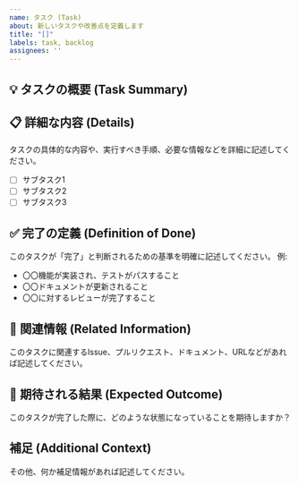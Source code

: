 ```yaml
---
name: タスク (Task)
about: 新しいタスクや改善点を定義します
title: "[]"
labels: task, backlog
assignees: ''
---
```


## 💡 タスクの概要 (Task Summary)


## 📋 詳細な内容 (Details)
タスクの具体的な内容や、実行すべき手順、必要な情報などを詳細に記述してください。
- [ ] サブタスク1
- [ ] サブタスク2
- [ ] サブタスク3

## ✅ 完了の定義 (Definition of Done)
このタスクが「完了」と判断されるための基準を明確に記述してください。
例:
- 〇〇機能が実装され、テストがパスすること
- 〇〇ドキュメントが更新されること
- 〇〇に対するレビューが完了すること

## 🔗 関連情報 (Related Information)
このタスクに関連するIssue、プルリクエスト、ドキュメント、URLなどがあれば記述してください。

## 🚀 期待される結果 (Expected Outcome)
このタスクが完了した際に、どのような状態になっていることを期待しますか？

## 補足 (Additional Context)
その他、何か補足情報があれば記述してください。